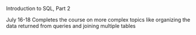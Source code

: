 Introduction to SQL, Part 2

July 16-18
Completes the course on more complex topics like organizing the data returned from queries and joining multiple tables 
